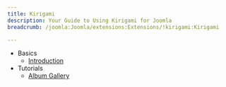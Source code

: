 ```yaml
---
title: Kirigami
description: Your Guide to Using Kirigami for Joomla
breadcrumb: /joomla:Joomla/extensions:Extensions/!kirigami:Kirigami

---
```


* Basics
    * [Introduction]()
* Tutorials
    * [Album Gallery]()
